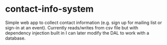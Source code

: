 # contact-info-system
Simple web app to collect contact information (e.g. sign up for mailing list or sign-in at an event).
Currently reads/writes from csv file but with dependency injection built in I can later modify
the DAL to work with a database.
